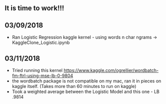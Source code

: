 ## It is time to work!!!

## 03/09/2018
- Ran Logistic Regression kaggle kernel -  using words n char ngrams -> KaggleClone_Logistic.ipynb

## 03/11/2018
- Tried running this kernel https://www.kaggle.com/ogrellier/wordbatch-fm-ftrl-using-mse-lb-0-9804 
- the wordbatch package is not compatible on my mac, ran it in pieces on kaggle itself. (Takes more than 60 minutes to run on kaggle)
- Took a weighted average between the Logistic Model and this one - LB .9814
